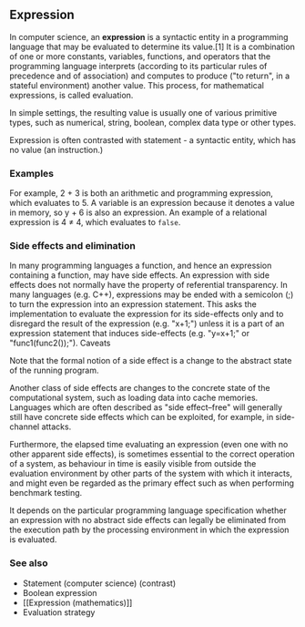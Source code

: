 ## Expression

In computer science, an **expression** is a syntactic entity in a programming language that may be evaluated to determine its value.[1] It is a combination of one or more constants, variables, functions, and operators that the programming language interprets (according to its particular rules of precedence and of association) and computes to produce ("to return", in a stateful environment) another value. This process, for mathematical expressions, is called evaluation.

In simple settings, the resulting value is usually one of various primitive types, such as numerical, string, boolean, complex data type or other types.

Expression is often contrasted with statement - a syntactic entity, which has no value (an instruction.) 

### Examples
For example, 2 + 3 is both an arithmetic and programming expression, which evaluates to 5. A variable is an expression because it denotes a value in memory, so y + 6 is also an expression. An example of a relational expression is 4 ≠ 4, which evaluates to `false`.

### Side effects and elimination

In many programming languages a function, and hence an expression containing a function, may have side effects. An expression with side effects does not normally have the property of referential transparency. In many languages (e.g. C++), expressions may be ended with a semicolon (;) to turn the expression into an expression statement. This asks the implementation to evaluate the expression for its side-effects only and to disregard the result of the expression (e.g. "x+1;") unless it is a part of an expression statement that induces side-effects (e.g. "y=x+1;" or "func1(func2());").
Caveats

Note that the formal notion of a side effect is a change to the abstract state of the running program.

Another class of side effects are changes to the concrete state of the computational system, such as loading data into cache memories. Languages which are often described as "side effect–free" will generally still have concrete side effects which can be exploited, for example, in side-channel attacks.

Furthermore, the elapsed time evaluating an expression (even one with no other apparent side effects), is sometimes essential to the correct operation of a system, as behaviour in time is easily visible from outside the evaluation environment by other parts of the system with which it interacts, and might even be regarded as the primary effect such as when performing benchmark testing.

It depends on the particular programming language specification whether an expression with no abstract side effects can legally be eliminated from the execution path by the processing environment in which the expression is evaluated. 

### See also

* Statement (computer science) (contrast)
* Boolean expression
* [[Expression (mathematics)]]
* Evaluation strategy